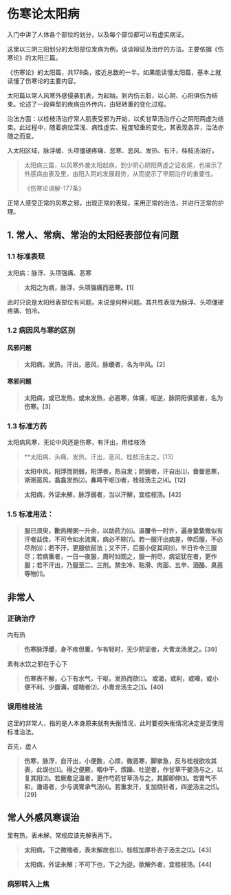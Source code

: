 # 伤寒论太阳病

入门中讲了人体各个部位的划分，以及每个部位都可以有虚实病证。

这里以三阴三阳划分的太阳部位发病为例，谈谈辩证及治疗的方法。主要依据《伤寒论》的太阳三篇。

《伤寒论》的太阳篇，共178条，接近总数的一半。如果能读懂太阳篇，基本上就读懂了伤寒论的主要内容。

太阳篇以常人风寒外感侵袭肌表，为起始。到内伤五脏，以心阴、心阳俱伤为结束。论述了一段典型的疾病由外传内，由轻转重的变化过程。

治法方面：以桂枝汤治疗常人肌表受邪为开始，以炙甘草汤治疗心之阴阳两虚为结束。此过程中，随着病位深浅、病性虚实、程度轻重的变化，其表现各异，治法亦随之而变。

入太阳区域，脉浮缓、头项僵硬疼痛、恶寒、恶风、发热、有汗，桂枝汤治疗。

> 太阳病三篇，以风寒外袭太阳起病，到少阴心阴阳两虚之证收尾，也揭示了外感病由表及里，由阳入阴的发展趋势，从而提示了早期治疗的重要性。
>
> 《伤寒论讲解-177条》

正常人感受正常的风寒之邪，出现正常的表现，采用正常的治法，并进行正常的护理。

## 1. 常人、常病、常治的太阳经表部位有问题

### 1.1 标准表现

太阳病：脉浮、头项强痛、恶寒

> **太阳之为病，脉浮，头项强痛而恶寒。[1]**

此时只说是太阳经表部位有问题，未说是何种问题。其共性表现为脉浮、头项僵硬疼痛、怕冷。

### 1.2 病因风与寒的区别

#### 风邪问题

> **太阳病，发热，汗出，恶风，脉缓者，名为中风。[2]**

#### 寒邪问题

> **太阳病，或已发热，或未发热，必恶寒，体痛，呕逆，脉阴阳俱紧者，名为伤寒。[3]**

### 1.3 标准方药

太阳病风寒，无论中风还是伤寒，有汗出，用桂枝汤

> **太阳病，头痛，发热，汗出，恶风，桂枝汤主之。[13]

> **太阳中风，阳浮而阴弱，阳浮者，热自发；阴弱者，汗自出⑴，啬啬恶寒，淅淅恶风，翕翕发热⑵，鼻鸣干呕⑶者，桂枝汤主之⑷。[12]**

> **太阳病，外证未解，脉浮弱者，当以汗解，宜桂枝汤。[42]**

### 1.5 标准用法：

> **服已须臾，歠热稀粥一升余，以助药力⑹。温覆令一时许，遍身絷絷微似有汗者益佳，不可令如水流离，病必不除⑺。若一服汗出病差，停后服，不必尽剂⑻；若不汗，更服依前法；又不汗，后服小促其间⑼，半日许令三服尽；若病重者，一日一夜服，周时⑽观之，服一剂尽，病证犹在者，更作服；若不汗出，乃服至二、三剂。禁生冷、粘滑、肉面、五辛、酒酪、臭恶等物⑾。**

## 非常人

### 正确治疗

内有热

> **伤寒脉浮缓，身不疼但重，乍有轻时，无少阴证者，大青龙汤发之。[39]**



素有水饮之邪在于心下

> **伤寒表不解，心下有水气，干呕，发热而欬⑴。 或渴，或利，或噎，或小便不利、少腹满，或喘者⑵，小青龙汤主之⑶。[40]**



### 误用桂枝法

这里的非常人，指的是人本身原来就有失衡情况，此时要视失衡情况决定是否使用标准治法。

首先，虚人

> **伤寒，脉浮，自汗出，小便数，心烦，微恶寒，脚挛急，反与桂枝欲攻其表，此误也⑴。得之便厥，咽中干，烦躁、吐逆者，作甘草干姜汤与之，以复其阳⑵。若厥愈足温者，更作芍药甘草汤与之，其脚即伸⑶。若胃气不和，谵语者，少与调胃承气汤⑷。若重发汗，复加烧针者，四逆汤主之⑸。[29]**

## 常人外感风寒误治

里有热，表未解。常规应该先解表再下。

> **太阳病，下之微喘者，表未解故也⑴，桂枝加厚朴杏子汤主之⑵。[43]**

> **太阳病，外证未解；不可下也，下之为逆。欲解外者，宜桂枝汤。[44]**

### 病邪转入上焦
